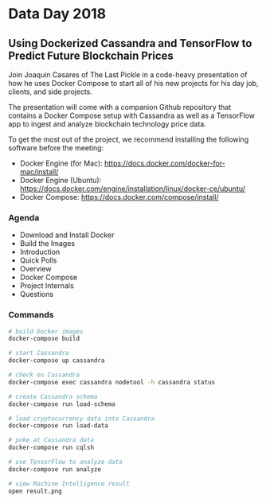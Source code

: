 # Data Day 2018

## Using Dockerized Cassandra and TensorFlow to Predict Future Blockchain Prices

Join Joaquin Casares of The Last Pickle in a code-heavy presentation of how he uses Docker Compose to start all of his new projects for his day job, clients, and side projects.

The presentation will come with a companion Github repository that contains a Docker Compose setup with Cassandra as well as a TensorFlow app to ingest and analyze blockchain technology price data.

To get the most out of the project, we recommend installing the following software before the meeting:

* Docker Engine (for Mac): https://docs.docker.com/docker-for-mac/install/
* Docker Engine (Ubuntu): https://docs.docker.com/engine/installation/linux/docker-ce/ubuntu/
* Docker Compose: https://docs.docker.com/compose/install/


### Agenda

* Download and Install Docker
* Build the Images
* Introduction
* Quick Polls
* Overview
* Docker Compose
* Project Internals
* Questions


### Commands

```bash
# build Docker images
docker-compose build

# start Cassandra
docker-compose up cassandra

# check on Cassandra
docker-compose exec cassandra nodetool -h cassandra status

# create Cassandra schema
docker-compose run load-schema

# load cryptocurrency data into Cassandra
docker-compose run load-data

# poke at Cassandra data
docker-compose run cqlsh

# use TensorFlow to analyze data
docker-compose run analyze

# view Machine Intelligence result
open result.png
```
